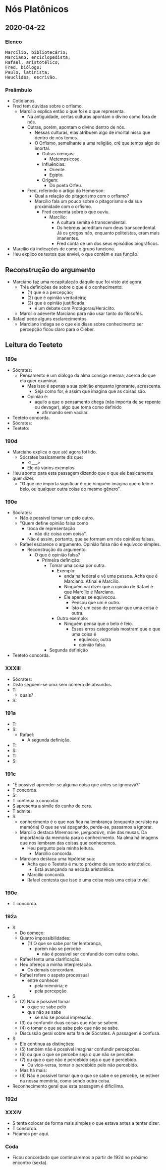 # Nós Platônicos
## 2020-04-22

### Elenco
<pre>
Marcílio, bibliotecário;
Marciano, enciclopedista;
Rafael, aristotélico;
Fred, biólogo;
Paulo, latinista;
Heuclides, escrivão.
</pre>

### Preâmbulo
* Cotidianos.
* Fred tem dúvidas sobre o orfismo.
  * Marcílio explica então o que foi e o que representa.
    * Na antiguidade, certas culturas apontam o divino como fora de nós.
    * Outras, porém, apontam o divino dentro de nós.
      * Nessas culturas, elas atribuem algo de imortal nisso que dentro de nós temos.
      * O Orfismo, semelhante a uma religião, crê que temos algo de imortal.
        * Outras crenças:
          * Metempsicose.
        * Influências:
          * Oriente.
          * Egipto.
        * Origem:
          * Do poeta Orfeu.
    * Fred, referindo o artigo do Hemerson:
      * Qual a relação do pitagorismo com o orfismo?
      * Marcílio fala um pouco sobre o pitagorismo e da sua proximidade com o orfismo.
        * Fred comenta sobre o que ouviu.
          * Marcílio:
            * A cultura semita é transcendental.
            * Os hebreus acreditam num deus transcendental.
              Já os gregos não, enquanto politeístas, eram mais imanentes.
            * Fred conta de um dos seus episódios biográficos.
* Marcílio dá indicações de como o grupo funciona.
* Heu explico os textos que enviei, o que contêm e sua função.

## Reconstrução do argumento
* Marciano faz uma recapitulação daquilo que foi visto até agora.
  * Três definições de sobre o que é o conhecimento: 
    * (1) que é a percepção;
    * (2) que é opinião verdadeira;
    * (3) que é opinião justificada.
      * é um debate com Protágoras/Heráclito.
  * Marcílio adeverte Marciano para não usar tanto do filosofês.
* Rafael pede alguns esclarecimentos.
  * Marciano indaga se o que ele disse sobre conhecimento ser percepção ficou claro para o Cleber.
    
## Leitura do Teeteto
### 189e
* Sócrates:
  * Pensamento é um diálogo da alma consigo mesma,
      acerca do que ela quer examinar.
    *   Mas isso é apenas a sua opinião enquanto ignorante, acrescenta.
        * Seja como for, é assim que imagina que as coisas são.
    * Opinião é:
      * aquilo a que o pensamento chega (não importa de se repente ou devagar), algo que toma como definido
        * afirmando sem vacilar.
* Teeteto concorda.
* Sócrates:
* Teeteto:

### 190d
  * Marciano explica o que até agora foi lido.
    * Sócrates basicamente diz que:
      * <!___>
      * Ele dá vários exemplos.
  * Heu aponto para esta passagem dizendo que o que ele basicamente quer dizer.
    * "O que me importa significar é que ninguém imagina que o feio é belo, ou qualquer outra coisa do mesmo gênero".

### 190e
  * Sócrates:
    * Não é possível tomar um pelo outro.
    * "Quem define opinião falsa como
      * troca de representação
        * não diz coisa com coisa".
      * Não é assim, portanto, que se formam em nós opiniões falsas.
    * Rafael esclarece o argumento.
      Opinião falsa não é equívoco simples.
      * Reconstrução do argumento:
        * O que é opinião falsa?
          * Primeira definição:
            * Tomar uma coisa por outra.
              * Exemplo:
                * anda na federal e vê uma pessoa. Acha que é Marciano. Afinal é Marcílio. 
                * Ninguém vai dizer que a opinão de Rafael é que Marcílio é Marciano.
                * Ele apenas se equivocou.
                  * Pensou que um é outro.
                  * Isto é um caso de pensar que uma coisa é outra.
              * Outro exemplo:
                * Ninguém pensa que o belo é feio.
                  * Esses erros categoriais mostram que o que uma coisa é
                    * equívoco; outra
                    * opinião falsa.
            * Segunda definição       
  * Teeteto concorda.

###  XXXIII
*   Sócrates:
  *   Disto seguem-se uma sem número de absurdos.
  * T:
    * quais?
  * S:

### 191a
  * T:
  * S:
    * Rafael:
      * A segunda definição.
  * T: 
  * S:
  * T:
  * S:

### 191c
  * "É possível aprender-se alguma coisa que antes se ignorava?"
  * T concorda.
  * S:
  * T continua a concodar.
  * S apresenta a símile do cunho de cera.
  * T admite.
  * S 
    * conhecimento é o que nos fica na lembrança
      (enquanto persiste na memória)
      O que se vai apagando, perde-se, passamos a ignorar.
    * Marcílio destaca Mnemosine, μνημοσύνη, mãe das musas.
      Da importância da memória para o conhecimento.
      Na alma há imagens que nos lembram das coisas que conhecemos.
      * Heu pergunto pela minha leitura.
        * Marcílio concorda.
    * Marciano destaca uma hipótese sua:
      * Acha que o Teeteto é muito próximo de um texto aristótelico.
        * Está avançando na escada aristotélica.
      * Marcílio concorda.
      * Rafael contesta que isso é uma coisa mais uma coisa trivial.

### 190e
  * T concorda.

### 192a
  * S
    * Do começo:
    * Quatro impossibilidades:
      * (1) O que se sabe por ter lembrança,
        * porém não se percebe
          * não é possível ser confundido com outra coisa.
    * Rafael tenta uma clarificação.
    * Heu ofereço a minha interpretação.
      * Os demais concordam.
    * Rafael refere o aspeto processual
      * entre conhecer
        * pela memória; e
        * pela percepção.
  * S
    * (2) Não é possível tomar
      * o que se sabe pelo
      * que não se sabe
        * se não se possui impressão.
    * (3) ou confundir duas coisas que não se sabem.
    * (4) o tomar o que se sabe pelo que não se sabe.
    * Discussão geral sobre esta fala de Sócrates. A passagem é confusa.
  * S
    * Ele continua as distinções:
    * (5) também não é possível imaginar confundir percepções.
    * (6) ou que o que se percebe seja o que não se percebe.
    * (7) ou que o que não é percebido seja o que é percebido. 
      * Ou vice-versa, tomar o percebido pelo não percebido.
    * Mas há mais:
    * (8) Não é possível tomar que o que se sabe e se percebe, se estiver na nossa memória, como sendo outra coisa.
  * Reconhecimento geral que esta passagem é dificílima.

### 192d
### XXXIV
  * S tenta colocar de forma mais simples o que estava antes a tentar dizer.
  * T concorda.
* Ficamos por aqui.

### Coda
* Ficou concordado que continuaremos a partir de 192d no próximo encontro (sexta).

